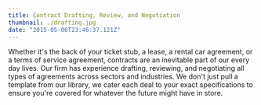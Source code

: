 ```yaml
---
title: Contract Drafting, Review, and Negotiation
thumbnail: ./drafting.jpg
date: "2015-05-06T23:46:37.121Z"
---
```


Whether it's the back of your ticket stub, a lease, a rental car agreement, or a terms of service agreement, contracts are an inevitable part of our every day lives. Our firm has experience drafting, reviewing, and negotiating all types of agreements across sectors and industries. We don't just pull a template from our library, we cater each deal to your exact specifications to ensure you're covered for whatever the future might have in store.
